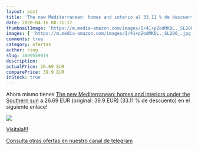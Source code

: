 ```yaml
---
layout: post
title: 'The new Mediterranean: homes and interio al 33.11 % de descuento'
date: 2020-04-16 08:31:17
thumbnailImage: 'https://m.media-amazon.com/images/I/41+pZodMKQL._SL200_.jpg'
images: [ 'https://m.media-amazon.com/images/I/41+pZodMKQL._SL200_.jpg' ]
comments: true
category: ofertas
author: ring
slug: 3899559819
description:
actualPrice: 26.69 EUR
comparePrice: 39.9 EUR
inStock: true
---
```


Ahora mismo tienes [The new Mediterranean: homes and interiors under the Southern sun](https://www.amazon.es/dp/3899559819/?tag=redken-21) a 26.69 EUR (original: 39.9 EUR) (33.11 %  de descuento) en el siguiente enlace!

[![](https://m.media-amazon.com/images/I/41+pZodMKQL._SL200_.jpg)](https://www.amazon.es/dp/3899559819/?tag=redken-21)

[Visítala!!!](https://www.amazon.es/dp/3899559819/?tag=redken-21)

[Consulta otras ofertas en nuestro canal de telegram](https://t.me/s/ofertas25)
